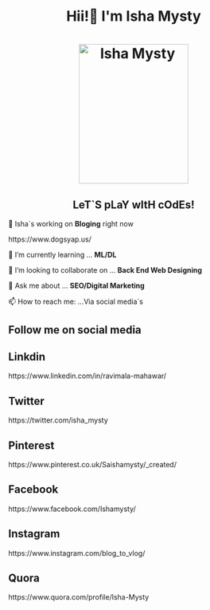 ### <h1 align='center'> Hii!👋 I'm Isha Mysty</h1>
<?xml version="1.0" encoding="iso-8859-1"?>
<!DOCTYPE html PUBLIC "-//W3C//DTD XHTML 1.0 Transitional//EN"
         "http://www.w3.org/TR/xhtml1/DTD/xhtml1-transitional.dtd">
<html xmlns="http://www.w3.org/1999/xhtml" xml:lang="en" lang="en">
	<head>
		 <meta name="google-site-verification" content="6aFCMrLGjEaOg7SycfTCjdZtkjg8512mb1cg84lUlI0"/>
		<body>
			<h1 align='center'><img src='https://lh3.googleusercontent.com/3AwGtYF6DC06C1Hq70I535r8gj65qkSNTZKXu-y1pibi7SfprBzQyGmUndH8MgUO_OX4U0vfOIoKccg-xdGTmXluS8j5XYegw8l9hhkP0FcVLVSOI8-jLWTV2Muj_FzF0soyb-MlIw=w2400' height='280' width='220' alt='Isha Mysty'></h1>		
		<h2 align='center'>LeT`S pLaY wItH cOdEs!</h2></p>
			
  <p>🔭 Isha`s working on <b>Bloging</b> right now</p>
    https://www.dogsyap.us/</p>
 🌱 I’m currently learning ... <b>ML/DL</b></p>
👯 I’m looking to collaborate on ... <b>Back End Web Designing</b></p>
💬 Ask me about ... <b>SEO/Digital Marketing</b></p>
📫 How to reach me: ...Via social media`s </p>
		<h2>Follow me on social media</h2>
    <h2>Linkdin</h2>
https://www.linkedin.com/in/ravimala-mahawar/
    <h2>Twitter</h2>
    https://twitter.com/isha_mysty
    <h2>Pinterest</h2>
    https://www.pinterest.co.uk/Saishamysty/_created/
    <h2>Facebook</h2>
    https://www.facebook.com/Ishamysty/
    <h2>Instagram</h2>
    https://www.instagram.com/blog_to_vlog/
    <h2>Quora</h2>
    https://www.quora.com/profile/Isha-Mysty
    
</body>
</html>
<!--
**Ishamysty** is a ✨ _special_ ✨ repository because its `README.md` (this file) appears on your GitHub profile.

Here are some ideas to get you started:


- 😄 Pronouns: ...
- ⚡ Fun fact: ...
-->
